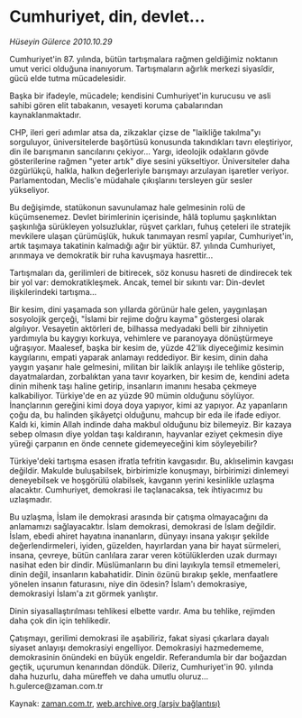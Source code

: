 # Cumhuriyet, din, devlet...

*Hüseyin Gülerce 2010.10.29*

<td class="news-spot">
<p>Cumhuriyet'in 87. yılında, bütün tartışmalara rağmen geldiğimiz noktanın umut verici olduğuna inanıyorum. Tartışmaların ağırlık merkezi siyasîdir, gücü elde tutma mücadelesidir.</p>
<p><p>Başka bir ifadeyle, mücadele; kendisini Cumhuriyet'in kurucusu ve asli sahibi gören elit tabakanın, vesayeti koruma çabalarından kaynaklanmaktadır.
<p>CHP, ileri geri adımlar atsa da, zikzaklar çizse de "laikliğe takılma"yı sorguluyor, üniversitelerde başörtüsü konusunda takındıkları tavrı eleştiriyor, din ile barışmanın sancılarını çekiyor... Yargı, ideolojik odakların gövde gösterilerine rağmen "yeter artık" diye sesini yükseltiyor. Üniversiteler daha özgürlükçü, halkla, halkın değerleriyle barışmayı arzulayan işaretler veriyor. Parlamentodan, Meclis'e müdahale çıkışlarını tersleyen gür sesler yükseliyor.
<p>Bu değişimde, statükonun savunulamaz hale gelmesinin rolü de küçümsenemez. Devlet birimlerinin içerisinde, hâlâ toplumu şaşkınlıktan şaşkınlığa sürükleyen yolsuzluklar, rüşvet çarkları, fuhuş çeteleri ile stratejik mevkilere ulaşan çürümüşlük, hukuk tanımayan resmî yapılar, Cumhuriyet'in, artık taşımaya takatinin kalmadığı ağır bir yüktür. 87. yılında Cumhuriyet, arınmaya ve demokratik bir ruha kavuşmaya hasrettir...
<p>Tartışmaları da, gerilimleri de bitirecek, söz konusu hasreti de dindirecek tek bir yol var: demokratikleşmek. Ancak, temel bir sıkıntı var: Din-devlet ilişkilerindeki tartışma...
<p>Bir kesim, dini yaşamada son yıllarda görünür hale gelen, yaygınlaşan sosyolojik gerçeği, "İslami bir rejime doğru kayma" göstergesi olarak algılıyor. Vesayetin aktörleri de, bilhassa medyadaki belli bir zihniyetin yardımıyla bu kaygıyı korkuya, vehimlere ve paranoyaya dönüştürmeye uğraşıyor. Maalesef, başka bir kesim de, yüzde 42'lik diyeceğimiz kesimin kaygılarını, empati yaparak anlamayı reddediyor. Bir kesim, dinin daha yaygın yaşanır hale gelmesini, militan bir laiklik anlayışı ile tehlike gösterip, dayatmalardan, zorbalıktan yana tavır koyarken, bir kesim de, kendini adeta dinin mihenk taşı haline getirip, insanların imanını hesaba çekmeye kalkabiliyor. Türkiye'de en az yüzde 90 mümin olduğunu söylüyor. İnançlarının gereğini kimi doya doya yapıyor, kimi az yapıyor. Az yapanların çoğu da, bu halinden şikâyetçi olduğunu, mahcup bir eda ile ifade ediyor. Kaldı ki, kimin Allah indinde daha makbul olduğunu biz bilemeyiz. Bir kazaya sebep olmasın diye yoldan taşı kaldıranın, hayvanlar eziyet çekmesin diye yüreği çarpanın en önde cennete gidemeyeceğini kim söyleyebilir? 
<p>Türkiye'deki tartışma esasen ifratla tefritin kavgasıdır. Bu, aklıselimin kavgası değildir. Makulde buluşabilsek, birbirimizle konuşmayı, birbirimizi dinlemeyi deneyebilsek ve hoşgörülü olabilsek, kavganın yerini kesinlikle uzlaşma alacaktır. Cumhuriyet, demokrasi ile taçlanacaksa, tek ihtiyacımız bu uzlaşmadır.
<p>Bu uzlaşma, İslam ile demokrasi arasında bir çatışma olmayacağını da anlamamızı sağlayacaktır. İslam demokrasi, demokrasi de İslam değildir. İslam, ebedi ahiret hayatına inananların, dünyayı insana yakışır şekilde değerlendirmeleri, iyiden, güzelden, hayırlardan yana bir hayat sürmeleri, insana, çevreye, bütün canlılara zarar veren kötülüklerden uzak durmayı nasihat eden bir dindir. Müslümanların bu dini layıkıyla temsil etmemeleri, dinin değil, insanların kabahatidir. Dinin özünü bırakıp şekle, menfaatlere yönelen insanın faturasını, niye din ödesin? İslam'ı demokrasiye, demokrasiyi İslam'a zıt görmek yanlıştır.
<p>Dinin siyasallaştırılması tehlikesi elbette vardır. Ama bu tehlike, rejimden daha çok din için tehlikedir.
<p>Çatışmayı, gerilimi demokrasi ile aşabiliriz, fakat siyasi çıkarlara dayalı siyaset anlayışı demokrasiyi engelliyor. Demokrasiyi hazmedememe, demokrasinin önündeki en büyük engeldir. Referandumla bir dar boğazdan geçtik, uçurumun kenarından döndük. Dileriz, Cumhuriyet'in 90. yılında daha huzurlu, daha müreffeh ve daha umutlu oluruz... h.gulerce@zaman.com.tr</p>
<a href="http://web.archive.org/web/20101130205742/mailto:h.gulerce@zaman.com.tr">
</a></p></p></p></p></p></p></p></p></p></td>

Kaynak: [zaman.com.tr](http://zaman.com.tr/yazar.do?yazino=1046327), [web.archive.org (arşiv bağlantısı)](http://web.archive.org/web/20101130205742/http://zaman.com.tr/yazar.do?yazino=1046327)
